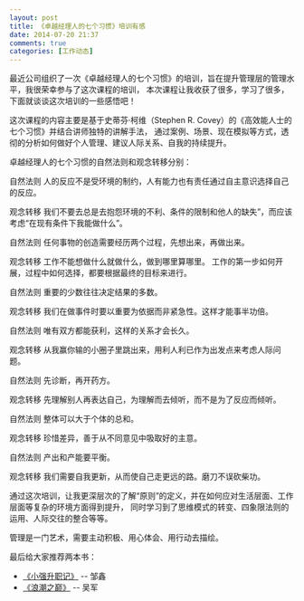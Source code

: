 ```yaml
---
layout: post
title: 《卓越经理人的七个习惯》培训有感
date: 2014-07-20 21:37
comments: true
categories: [工作动态]
---
```


最近公司组织了一次《卓越经理人的七个习惯》的培训，旨在提升管理层的管理水平，我很荣幸参与了这次课程的培训， 本次课程让我收获了很多，学习了很多，下面就谈谈这次培训的一些感悟吧！

这次课程的内容主要是基于史蒂芬·柯维（Stephen R. Covey）的《高效能人士的七个习惯》并结合讲师独特的讲解手法， 通过案例、场景、现在模拟等方式，透彻的分析如何做好个人管理、建议人际关系、自我的持续提升。

卓越经理人的七个习惯的自然法则和观念转移分别：

自然法则
人的反应不是受环境的制约，人有能力也有责任通过自主意识选择自己的反应。

观念转移
我们不要去总是去抱怨环境的不利、条件的限制和他人的缺失”，而应该考虑“在现有条件下我能做什么”。

自然法则
任何事物的创造需要经历两个过程，先想出来，再做出来。

观念转移
工作不能想做什么就做什么，做到哪里算哪里。 工作的第一步如何开展，过程中如何选择，都要根据最终的目标来进行。

自然法则
重要的少数往往决定结果的多数。

观念转移
我们在做事件时要以重要为依据而非紧急性。这样才能事半功倍。

自然法则
唯有双方都能获利，这样的关系才会长久。

观念转移
从我赢你输的小圈子里跳出来，用利人利已作为出发点来考虑人际问题。

自然法则
先诊断，再开药方。

观念转移
先理解别人再表达自己，为理解而去倾听，而不是为了反应而倾听。

自然法则
整体可以大于个体的总和。

观念转移
珍惜差异，善于从不同意见中吸取好的主意。

自然法则
产出和产能要平衡。

观念转移
我们需要自我更新，从而使自己走更远的路。磨刀不误砍柴功。

通过这次培训，让我更深层次的了解“原则”的定义，并在如何应对生活层面、工作层面等复杂的环境方面得到提升， 同时学习到了思维模式的转变、四象限法则的运用、人际交往的整合等等。

管理是一门艺术，需要主动积极、用心体会、用行动去描绘。

最后给大家推荐两本书：

- [《小强升职记》](http://baike.baidu.com/view/2274790.htm) -- 邹鑫
- [《浪潮之巅》](http://baike.baidu.com/view/2372837.htm) -- 吴军
